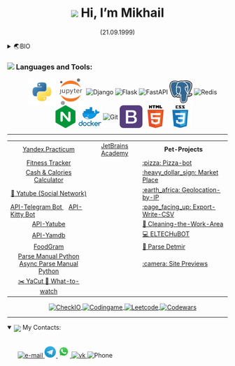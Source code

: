 <!-- <div id="header" align="center">
  <img src="https://media.giphy.com/media/M9gbBd9nbDrOTu1Mqx/giphy.gif" width="100">
</div>
<img width="100%" src="https://github.com/itstommi/itstommi/raw/main/Rainbow.gif"/>
-->

<h1 align="center">
  <img
    src="https://raw.githubusercontent.com/MartinHeinz/MartinHeinz/master/wave.gif"
    width="25px"
  >
    Hi, I’m Mikhail
</h1>
<p align="center"> (21.09.1999) </p>

<details>
  <summary>
    🌏BIO
  </summary>
  
```cmd
For the last 5 years I've been closely involved in computer science projects. Worked with the following programming languages:
- C++;
- Matlab;
- LabVIEW;
- Logo Soft Comfort;
- CoDeSys;
- Quartus;
- Assembler.

Now I am intensively developing skills in the field of Python programming language. I've used this language to work with
technical vision (detecting objects on YOLO using the OpenCV library) and developing WEB applications using the Django
framework and Bootstrap library design.

Key qualities:
✅high level of responsibility;
🙂sociability;
🖥advanced PC user;
🗂developed organizational skills;
🤝ability to work in a team;
💼excellent time management;
🙌the desire to develop in the field of IT;
📊knowledge of the basic methods of project activity (Agile, Scrum, Waterfall, etc.);  
📆ability to prioritize and distribute tasks;  
👀there is a question – I will find the answer.
```
  
</details>

<!-- LANGUAGES AND TOOLS -->

<h3>
  <img
    align="top"
    width="25px"
    src="https://cdn-0.emojis.wiki/wp-content/uploads/2020/12/keyboard.gif"
  >
    Languages and Tools:
</h3>
<ul align="center">
  <img
    align="center"
    alt="Python"
    width="62px"
    src="https://raw.githubusercontent.com/github/explore/80688e429a7d4ef2fca1e82350fe8e3517d3494d/topics/python/python.png"
  >
  <img
    align="center"
    alt="Python"
    width="62px"
    src="https://raw.githubusercontent.com/github/explore/80688e429a7d4ef2fca1e82350fe8e3517d3494d/topics/jupyter-notebook/jupyter-notebook.png"
  >
  <img
    align="center"
    alt="Django"
    width="65px"
    src="https://www.bairesdev.com/wp-content/uploads/2019/04/img-django-logo.png" 
  >
  <img
    align="center"
    alt="Flask"
    width="52px"
    src="https://virginiandungu1.github.io/assets/skills/Flask.png" 
  >
  <img
    align="center"
    alt="FastAPI"
    width="110px"
    src="https://res.cloudinary.com/practicaldev/image/fetch/s--hEgbdJhM--/c_limit%2Cf_auto%2Cfl_progressive%2Cq_auto%2Cw_880/https://cheshire.io/images/asgi/fastapi.png" 
  >
  <img
    align="center"
    alt="PostgreSQL"
    width="52px"
    src="https://raw.githubusercontent.com/github/explore/80688e429a7d4ef2fca1e82350fe8e3517d3494d/topics/postgresql/postgresql.png"
  >
  <img
    align="center"
    alt="Redis"
    width="54px"
    src="https://www.clipartmax.com/png/full/201-2018012_redis-logo-black-and-white-redis-cache.png"
  >
  <img
    align="center"
    alt="Nginx"
    width="52px"
    src="https://raw.githubusercontent.com/github/explore/85cceaeeaf993ca35664dc37ea24f9237fbbfc14/topics/nginx/nginx.png"
  >
  <img
    align="center"
    alt="Docker"
    width="52px"
    src="https://raw.githubusercontent.com/github/explore/80688e429a7d4ef2fca1e82350fe8e3517d3494d/topics/docker/docker.png"
  >
  <img
    align="center"
    alt="Git"
    width="52px"
    src="https://stacksnap.com/media/git.png"
  >
  <img
    alt="Bootstrap"
    align="center"
    width="52px"
    src="https://raw.githubusercontent.com/github/explore/80688e429a7d4ef2fca1e82350fe8e3517d3494d/topics/bootstrap/bootstrap.png"
  >
  <img
    align="center"
    alt="HTML5"
    width="52px"
    src="https://raw.githubusercontent.com/github/explore/80688e429a7d4ef2fca1e82350fe8e3517d3494d/topics/html/html.png"
  >
  <img
    align="center"
    alt="CSS"
    width="52px"
    src="https://raw.githubusercontent.com/github/explore/80688e429a7d4ef2fca1e82350fe8e3517d3494d/topics/css/css.png"
  >
<!-- <img
    align="top"
    alt="Heroku"
    width="52px"
    src="https://raw.githubusercontent.com/github/explore/cb661bc288627f05a5ac4187b00495fd8048c9fa/topics/heroku/heroku.png"
  >
<img
    align="center"
    alt="REST API"
    width="52px"
    src="https://salesforceprofs.com/wp-content/uploads/2019/12/api_rest.png#gh-dark-mode-only"
  />
  <img
    align="top"
    alt="Markdown"
    width="80px"
    src="https://github.com/Mikhail-Kushnerev/image/blob/main/Vektornyi_774_smart-obekt.png" 
  > -->
</ul>  
<hr>

<!-- TABLES -->

<div style="display: inline_block">
  <table align="center">
    <tr align="center"> <!-- Строка №1 -->
      <td> <!-- Столбец №1 -->
        <a href="https://practicum.yandex.ru/trainer/python-developer-plus/lesson/91c0af5b-d616-47e9-81ba-01ed0d62910c/"> Yandex.Practicum </a> 
      </td>
      <td>
        <a href=""> JetBrains Academy </a>
      </td> <!-- Столбец №2 -->
      <td> <!-- Столбец №3 -->
        <b>
          <a> Pet-Projects </a>
        <b>
      </td>
    </tr> <!-- Строка №1 -->
    <tr> <!-- Строка №2 -->
      <td align="center"> <!-- Столбец №1 -->
        <a href="https://github.com/Mikhail-Kushnerev/Fitness-Tracker"> Fitness Tracker </a>
      </td>
      <td> </td> <!-- Столбец №2 -->
      <td> <!-- Столбец №3 -->
        <a href="https://github.com/Mikhail-Kushnerev/Pizza-bot"> :pizza: Pizza-bot </a>
      </td>
    </tr> <!-- Строка №2 -->
    <tr> <!-- Строка №3 -->
      <td align="center"> <!-- Столбец №1 -->
        <a href="https://github.com/Mikhail-Kushnerev/Calculator-of-Money-and-Calories"> Cash & Calories Calculator </a>
      </td>
      <td> </td> <!-- Столбец №2 -->
      <td> <!-- Столбец №3 -->
        <a href="https://github.com/Mikhail-Kushnerev/agr0-sh0p"> :heavy_dollar_sign: Market Place </a>
       <!-- <a href="https://github.com/Mikhail-Kushnerev/WiFi_password"> WiFi Password Detection </a> -->
      </td>
    </tr> <!-- Строка №3 -->
    <tr> <!-- Строка №4 -->
      <td align="center">
        <a href="https://github.com/Mikhail-Kushnerev/Social-Network-Yatube"> 👥 Yatube (Social Network) </a>
      </td>
      <td> </td>
      <td>
        <a href="https://github.com/Mikhail-Kushnerev/Geolocation-by-IP"> :earth_africa: Geolocation-by-IP </a>
      </td>
    </tr> <!-- Строка №4 -->
    <tr> <!-- Строка №5 -->
      <td>
        <a href="https://github.com/Mikhail-Kushnerev/homework_bot"> API-Telegram Bot </a>&nbsp;&nbsp;
        <a href="https://github.com/Mikhail-Kushnerev/kittybot"> API-Kitty Bot </a>
      </td>
      <td> </td>
      <td>
        <a href="https://github.com/Mikhail-Kushnerev/Export-Write-CSV"> :page_facing_up: Export-Write-CSV </a>
      </td>
    </tr>
    <tr> <!-- Строка №5 -->
      <td align="center">
        <a href="https://github.com/Mikhail-Kushnerev/api_final_yatube"> API-Yatube </a>
      </td>
      <td> </td>
      <td>
        <a href="https://github.com/Mikhail-Kushnerev/Cleaning-the-Work-Area"> 🧹 Cleaning-the-Work-Area </a>
      </td>
    </tr>
    <tr> <!-- Строка №6 -->
      <td align="center">
        <a href="https://github.com/Mikhail-Kushnerev/yamdb_final"> API-Yamdb </a>
      </td>
      <td> </td>
      <td align="left">
        <a href="https://github.com/Mikhail-Kushnerev/eltechubot"> 💻 ELTECHuBOT </a>
      </td>
    </tr>
    <tr> <!-- Строка №7 -->
      <td align="center">
        <a href="https://github.com/Mikhail-Kushnerev/foodgram-project-react"> FoodGram </a>
      </td>
      <td> </td>
      <td align="left">
        <a href="https://github.com/Mikhail-Kushnerev/intern-pars"> 👼 Parse Detmir </a>
      </td>
    </tr>
    <tr>
      <td align="center">
        <a href="https://github.com/Mikhail-Kushnerev/bs4_parser_pep"> Parse Manual Python </a>
        <br>
        <a href="https://github.com/Mikhail-Kushnerev/scrapy_parser_pep"> Async Parse Manual Python </a>
      </td>
      <td>
        <a> </a>
      </td>
      <td>
        <a href="https://github.com/Mikhail-Kushnerev/tp-lab"> :camera: Site Previews </a>
      </td>
    </tr>
    <tr>
      <td align="center">
        <a href="https://github.com/Mikhail-Kushnerev/yacut"> ✂️ YaCut </a>
        <a href="https://github.com/Mikhail-Kushnerev/what_to_watch_flask"> 🎦 What-to-watch </a>
      </td>
      <td> </td>
      <td> </td>
    </tr>
  </table>
</div>

<!-- Задачки -->

<ul align="center">
  <a href="https://py.checkio.org/user/Mikhail-Kushnerev/">
    <img
      alt="CheckIO"
      align="center"
      width="100px"
      src="https://cdn-images-1.medium.com/max/258/1*dkCsErDtsjd4jYYwXK3bjw@2x.png"
    >
  <a href="https://py.checkio.org/user/Mikhail-Kushnerev/">
    <img
      alt="Codingame"
      align="center"
      width="30%"
      src="https://miro.medium.com/max/2000/1*5JBqz80B-0jhv7AmlQ4mZg.png"
    >    
  <a href="https://leetcode.com/Mikhail-Kushnerev/">
    <img
      alt="Leetcode"
      align="center"
      width="100px"
      src="https://blog.ashishbansal.in/2017/04/27/A-post-after-long-time-Joining-Leetcode-for-full-time-position/leetcode.png"
    >
  </a>
  <a href="https://www.codewars.com/users/Mikhail-Kushnerev">
    <img
      alt="Codewars"
      align="center"
      src="https://www.codewars.com/users/Mikhail-Kushnerev/badges/large"
    >
  </a>
</ul>
<!--
## Spotify playing 🎧
[![Spotify](https://spotify-steel-eta.vercel.app/api/spotify/?border_color=ffffff)](https://open.spotify.com/user/31nzxdr5b3ph5zk3ewewbxb6agwq)  
-->
<hr>
  
<!-- ![GitHub Streak](http://github-readme-streak-stats.herokuapp.com?user=Mikhail-Kushnerev&theme=tokyonight&date_format=M%20j%5B%2C%20Y%5D) -->

<!-- CONTACTES -->  
  
<details open>
  <summary>
    <img
      align="center"
      width="25px"
      src="https://cdn-0.emojis.wiki/wp-content/uploads/2020/12/open-mailbox-with-raised-flag.gif"
    />
      My Contacts:
  </summary>
  <br />
  <ul>
    <a href="mailto:mikushnerev@yandex.ru">
      <img  
        alt="e-mail"
        width="28px"
        src="https://avatars.mds.yandex.net/get-yapic/65952/enc-15316b863572ed0621d22e21b5015b6240d1ce8bc24252de87363a92be86f01b/islands-retina-50" 
      />
    </a>
    <a href="https://t.me/mikushnerev">
      <img
        alt="telegram"
        width="26px"
        src="https://raw.githubusercontent.com/github/explore/80688e429a7d4ef2fca1e82350fe8e3517d3494d/topics/telegram/telegram.png"
      />
    </a>
    <a href="https://wa.me/79817886865">
      <img
        alt="WhatsApp"
        width="28px"
        src="https://raw.githubusercontent.com/github/explore/fbea3555736cd38170cc0be88424d129741ffbb9/topics/whatsapp/whatsapp.png"
      />
    <a href="https://vk.com/killermuxa">
      <img 
        alt="vk"
        width="26px"
        src="https://www.dropbox.com/team/team_logo/dbtid%3AAACHQZx4adzBZiBCpy7P4xtzn3UNxr-wcoE?v=1634126598663" 
      />
    </a>
    <!-- <a href="https://discordapp.com/users/282964963335602177">
      <img
        alt="Discord"
        width="28px"
        src="https://discord.com/assets/145dc557845548a36a82337912ca3ac5.svg"
      />
    </a> -->
    <img
      title="8-(981)-788-68-65"
      width="28px"
      alt="Phone"
      src="https://cdn-0.emojis.wiki/wp-content/uploads/2020/12/memo-2.gif"
    >
  </ul>
</details>  
<!---
Mikhail-Kushnerev/Mikhail-Kushnerev is a ✨ special ✨ repository because its `README.md` (this file) appears on your GitHub profile.
You can click the Preview link to take a look at your changes.
--->
